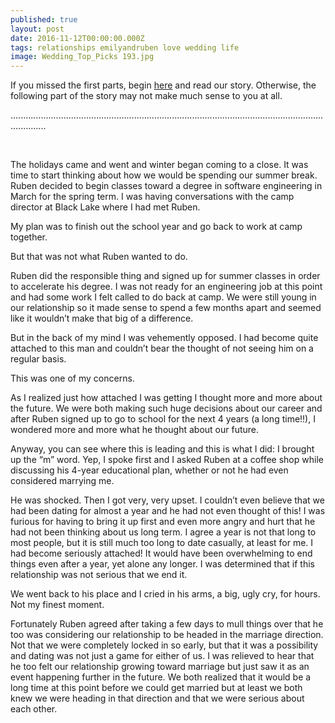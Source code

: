 ```yaml
---
published: true
layout: post
date: 2016-11-12T00:00:00.000Z
tags: relationships emilyandruben love wedding life
image: Wedding_Top_Picks 193.jpg
---
```


If you missed the first parts, begin [here](http://edibleem.com/how-he-unintentionally-had-me-hooked) and read our story. Otherwise, the following part of the story may not make much sense to you at all. 

..........................................................................................................................................

<br>


The holidays came and went and winter began coming to a close. It was time to start thinking about how we would be spending our summer break. Ruben decided to begin classes toward a degree in software engineering in March for the spring term. I was having conversations with the camp director at Black Lake where I had met Ruben. 


My plan was to finish out the school year and go back to work at camp together.


But that was not what Ruben wanted to do.


Ruben did the responsible thing and signed up for summer classes in order to accelerate his degree. I was not ready for an engineering job at this point and had some work I felt called to do back at camp. We were still young in our relationship so it made sense to spend a few months apart and seemed like it wouldn’t make that big of a difference.


But in the back of my mind I was vehemently opposed. I had become quite attached to this man and couldn’t bear the thought of not seeing him on a regular basis. 


This was one of my concerns. 


As I realized just how attached I was getting I thought more and more about the future. We were both making such huge decisions about our career and after Ruben signed up to go to school for the next 4 years (a long time!!), I wondered more and more what he thought about our future.


Anyway, you can see where this is leading and this is what I did: I brought up the “m” word. Yep, I spoke first and I asked Ruben at a coffee shop while discussing his 4-year educational plan, whether or not he had even considered marrying me.


He was shocked. Then I got very, very upset. I couldn’t even believe that we had been dating for almost a year and he had not even thought of this!  I was furious for having to bring it up first and even more angry and hurt that he had not been thinking about us long term. I agree a year is not that long to most people, but it is still much too long to date casually, at least for me. I had become seriously attached! It would have been overwhelming to end things even after a year, yet alone any longer. I was determined that if this relationship was not serious that we end it. 


We went back to his place and I cried in his arms, a big, ugly cry, for hours. Not my finest moment. 


Fortunately Ruben agreed after taking a few days to mull things over that he too was considering our relationship to be headed in the marriage direction. Not that we were completely locked in so early, but that it was a possibility and dating was not just a game for either of us. I was relieved to hear that he too felt our relationship growing toward marriage but just saw it as an event happening further in the future. We both realized that it would be a long time at this point before we could get married but at least we both knew we were heading in that direction and that we were serious about each other. 
